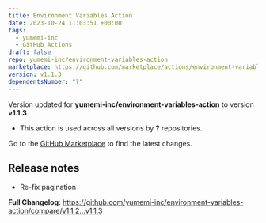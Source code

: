 ```yaml
---
title: Environment Variables Action
date: 2023-10-24 11:03:51 +00:00
tags:
  - yumemi-inc
  - GitHub Actions
draft: false
repo: yumemi-inc/environment-variables-action
marketplace: https://github.com/marketplace/actions/environment-variables-action
version: v1.1.3
dependentsNumber: "?"
---
```



Version updated for **yumemi-inc/environment-variables-action** to version **v1.1.3**.
- This action is used across all versions by **?** repositories.

Go to the [GitHub Marketplace](https://github.com/marketplace/actions/environment-variables-action) to find the latest changes.

## Release notes

- Re-fix pagination

**Full Changelog**: https://github.com/yumemi-inc/environment-variables-action/compare/v1.1.2...v1.1.3
